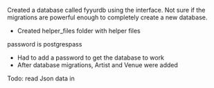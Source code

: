 Created a database called fyyurdb using the interface.
Not sure if the migrations are powerful enough to completely create a new database.

- Created helper_files folder with helper files

password is postgrespass


- Had to add a password to get the database to work
- After database migrations, Artist and Venue were added

Todo: read Json data in
